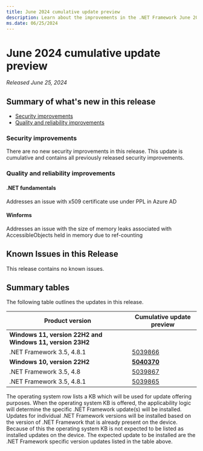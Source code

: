 ```yaml
---
title: June 2024 cumulative update preview
description: Learn about the improvements in the .NET Framework June 2024 cumulative update preview.
ms.date: 06/25/2024
---
```

# June 2024 cumulative update preview

_Released June 25, 2024_

## Summary of what's new in this release

- [Security improvements](#security-improvements)
- [Quality and reliability improvements](#quality-and-reliability-improvements)

### Security improvements

There are no new security improvements in this release. This update is cumulative and contains all previously released security improvements.

### Quality and reliability improvements

#### .NET fundamentals

Addresses an issue with x509 certificate use under PPL in Azure AD 

#### Winforms

Addresses an issue with the size of memory leaks associated with AccessibleObjects held in memory due to ref-counting

## Known Issues in this Release

This release contains no known issues.  

## Summary tables

The following table outlines the updates in this release.

| Product version | Cumulative update preview |
| --- | --- |
| **Windows 11, version 22H2 and Windows 11, version 23H2** | |
| .NET Framework 3.5, 4.8.1 | [5039866](https://support.microsoft.com/kb/5039866) |
| **Windows 10, version 22H2** | **[5040370](https://support.microsoft.com/kb/5040370)** |
| .NET Framework 3.5, 4.8 | [5039867](https://support.microsoft.com/kb/5039867) |
| .NET Framework 3.5, 4.8.1 | [5039865](https://support.microsoft.com/kb/5039865) |

The operating system row lists a KB which will be used for update offering purposes. When the operating system KB is offered, the applicability logic will determine the specific .NET Framework update(s) will be installed. Updates for individual .NET Framework versions will be installed based on the version of .NET Framework that is already present on the device. Because of this the operating system KB is not expected to be listed as installed updates on the device. The expected update to be installed are the .NET Framework specific version updates listed in the table above. 
